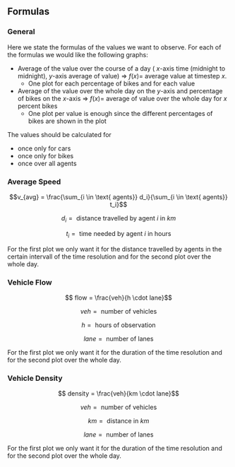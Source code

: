 ## Formulas

### General

Here we state the formulas of the values we want to observe. For each of the formulas we would like the following graphs:

 - Average of the value over the course of a day ( $x$-axis time (midnight to midnight), $y$-axis average of value) $\Rightarrow$ $f(x)=$ average value at timestep $x$.
   - One plot for each percentage of bikes and for each value
 - Average of the value over the whole day on the $y$-axis and percentage of bikes on the $x$-axis $\Rightarrow$ $f(x) =$ average of value over the whole day for $x$ percent bikes 
   - One plot per value is enough since the different percentages of bikes are shown in the plot

The values should be calculated for 
 - once only for cars
 - once only for bikes
 - once over all agents

### Average Speed
$$v_{avg} = \frac{\sum_{i \in \text{ agents}} d_i}{\sum_{i \in \text{ agents}} t_i}$$

$$d_i = \text{ distance travelled by agent } i \text{ in } km$$

$$t_i = \text{ time needed by agent } i \text{ in hours} $$

For the first plot we only want it for the distance travelled by agents in the certain intervall of the time resolution and for the second plot over the whole day.

### Vehicle Flow
$$ flow = \frac{veh}{h \cdot lane}$$

$$ veh = \text{ number of vehicles}$$

$$ h = \text{ hours of observation}$$

$$ lane = \text{ number of lanes}$$

For the first plot we only want it for the duration of the time resolution and for the second plot over the whole day.

### Vehicle Density
$$ density = \frac{veh}{km \cdot lane}$$

$$ veh = \text{ number of vehicles}$$

$$ km = \text{ distance in } km$$

$$ lane = \text{ number of lanes}$$

For the first plot we only want it for the duration of the time resolution and for the second plot over the whole day.

